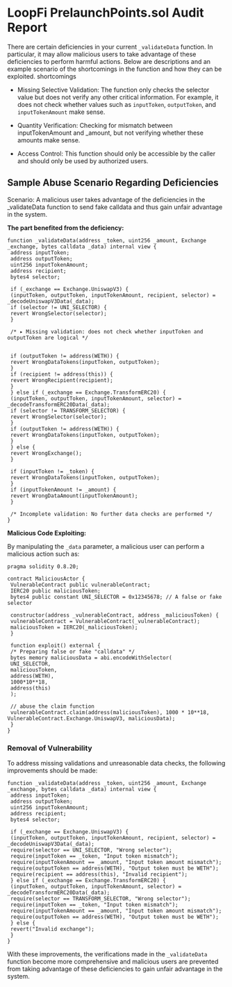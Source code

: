 # LoopFi PrelaunchPoints.sol Audit Report

There are certain deficiencies in your current `_validateData` function. In particular, it may allow malicious users to take advantage of these deficiencies to perform harmful actions. Below are descriptions and an example scenario of the shortcomings in the function and how they can be exploited.
shortcomings

* Missing Selective Validation:
The function only checks the selector value but does not verify any other critical information. For example, it does not check whether values ​​such as `inputToken`, `outputToken`, and `inputTokenAmount` make sense.

* Quantity Verification:
Checking for mismatch between inputTokenAmount and _amount, but not verifying whether these amounts make sense.

* Access Control:
This function should only be accessible by the caller and should only be used by authorized users.

## Sample Abuse Scenario Regarding Deficiencies
Scenario: A malicious user takes advantage of the deficiencies in the _validateData function to send fake calldata and thus gain unfair advantage in the system.

**The part benefited from the deficiency:**

```solidity
function _validateData(address _token, uint256 _amount, Exchange _exchange, bytes calldata _data) internal view {
 address inputToken;
 address outputToken;
 uint256 inputTokenAmount;
 address recipient;
 bytes4 selector;

 if (_exchange == Exchange.UniswapV3) {
 (inputToken, outputToken, inputTokenAmount, recipient, selector) = _decodeUniswapV3Data(_data);
 if (selector != UNI_SELECTOR) {
 revert WrongSelector(selector);
 }

 /* ▸ Missing validation: does not check whether inputToken and outputToken are logical */


 if (outputToken != address(WETH)) {
 revert WrongDataTokens(inputToken, outputToken);
 }
 if (recipient != address(this)) {
 revert WrongRecipient(recipient);
 }
 } else if (_exchange == Exchange.TransformERC20) {
 (inputToken, outputToken, inputTokenAmount, selector) = _decodeTransformERC20Data(_data);
 if (selector != TRANSFORM_SELECTOR) {
 revert WrongSelector(selector);
 }
 if (outputToken != address(WETH)) {
 revert WrongDataTokens(inputToken, outputToken);
 }
 } else {
 revert WrongExchange();
 }

 if (inputToken != _token) {
 revert WrongDataTokens(inputToken, outputToken);
 }
 if (inputTokenAmount != _amount) {
 revert WrongDataAmount(inputTokenAmount);
 }

 /* Incomplete validation: No further data checks are performed */
}
```

**Malicious Code Exploiting:**

By manipulating the `_data` parameter, a malicious user can perform a malicious action such as:

```solidity
pragma solidity 0.8.20;

contract MaliciousActor {
 VulnerableContract public vulnerableContract;
 IERC20 public maliciousToken;
 bytes4 public constant UNI_SELECTOR = 0x12345678; // A false or fake selector

 constructor(address _vulnerableContract, address _maliciousToken) {
 vulnerableContract = VulnerableContract(_vulnerableContract);
 maliciousToken = IERC20(_maliciousToken);
 }

 function exploit() external {
 /* Preparing false or fake "calldata" */
 bytes memory maliciousData = abi.encodeWithSelector(
 UNI_SELECTOR,
 maliciousToken,
 address(WETH),
 1000*10**18,
 address(this)
 );

 // abuse the claim function
 vulnerableContract.claim(address(maliciousToken), 1000 * 10**18, VulnerableContract.Exchange.UniswapV3, maliciousData);
 }
}
```

### Removal of Vulnerability

To address missing validations and unreasonable data checks, the following improvements should be made:

```solidity
function _validateData(address _token, uint256 _amount, Exchange _exchange, bytes calldata _data) internal view {
 address inputToken;
 address outputToken;
 uint256 inputTokenAmount;
 address recipient;
 bytes4 selector;

 if (_exchange == Exchange.UniswapV3) {
 (inputToken, outputToken, inputTokenAmount, recipient, selector) = _decodeUniswapV3Data(_data);
 require(selector == UNI_SELECTOR, "Wrong selector");
 require(inputToken == _token, "Input token mismatch");
 require(inputTokenAmount == _amount, "Input token amount mismatch");
 require(outputToken == address(WETH), "Output token must be WETH");
 require(recipient == address(this), "Invalid recipient");
 } else if (_exchange == Exchange.TransformERC20) {
 (inputToken, outputToken, inputTokenAmount, selector) = _decodeTransformERC20Data(_data);
 require(selector == TRANSFORM_SELECTOR, "Wrong selector");
 require(inputToken == _token, "Input token mismatch");
 require(inputTokenAmount == _amount, "Input token amount mismatch");
 require(outputToken == address(WETH), "Output token must be WETH");
 } else {
 revert("Invalid exchange");
 }
}
```

With these improvements, the verifications made in the `_validateData` function become more comprehensive and malicious users are prevented from taking advantage of these deficiencies to gain unfair advantage in the system.
